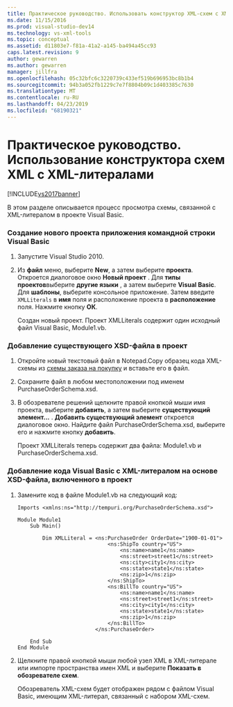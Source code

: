 ```yaml
---
title: Практическое руководство. Использовать конструктор XML-схем с XML-литералами | Документация Майкрософт
ms.date: 11/15/2016
ms.prod: visual-studio-dev14
ms.technology: vs-xml-tools
ms.topic: conceptual
ms.assetid: d11803e7-f81a-41a2-a145-ba494a45cc93
caps.latest.revision: 9
author: gewarren
ms.author: gewarren
manager: jillfra
ms.openlocfilehash: 05c32bfc6c3220739c433ef519b696953bc8b1b4
ms.sourcegitcommit: 94b3a052fb1229c7e7f8804b09c1d403385c7630
ms.translationtype: MT
ms.contentlocale: ru-RU
ms.lasthandoff: 04/23/2019
ms.locfileid: "68190321"
---
```

# <a name="how-to-use-the-xml-schema-designer-with-xml-literals"></a>Практическое руководство. Использование конструктора схем XML с XML-литералами
[!INCLUDE[vs2017banner](../includes/vs2017banner.md)]

В этом разделе описывается процесс просмотра схемы, связанной с XML-литералом в проекте Visual Basic.  
  
### <a name="to-create-a-new-visual-basic-console-application-project"></a>Создание нового проекта приложения командной строки Visual Basic  
  
1. Запустите Visual Studio 2010.  
  
2. Из **файл** меню, выберите **New**, а затем выберите **проекта**. Откроется диалоговое окно **Новый проект** . Для **типы проектов**выберите **другие языки** , а затем выберите **Visual Basic**. Для **шаблоны**, выберите консольное приложение. Затем введите `XMLLiterals` в **имя** поля и расположение проекта в **расположение** поля. Нажмите кнопку **ОК**.  
  
     Создан новый проект. Проект XMLLiterals содержит один исходный файл Visual Basic, Module1.vb.  
  
### <a name="to-add-an-existing-xsd-file-to-the-project"></a>Добавление существующего XSD-файла в проект  
  
1. Откройте новый текстовый файл в Notepad.Copy образец кода XML-схемы из [схемы заказа на покупку](../xml-tools/sample-xsd-file-simple-schema.md) и вставьте его в файл.  
  
2. Сохраните файл в любом местоположении под именем PurchaseOrderSchema.xsd.  
  
3. В обозревателе решений щелкните правой кнопкой мыши имя проекта, выберите **добавить**, а затем выберите **существующий элемент...** . **Добавить существующий элемент** откроется диалоговое окно. Найдите файл PurchaseOrderSchema.xsd, выберите его и нажмите кнопку **добавить**.  
  
     Проект XMLLiterals теперь содержит два файла: Module1.vb и PurchaseOrderSchema.xsd.  
  
### <a name="to-add-visual-basic-code-with-an-xml-literal-based-on-the-xsd-file-included-in-the-project"></a>Добавление кода Visual Basic с XML-литералом на основе XSD-файла, включенного в проект  
  
1. Замените код в файле Module1.vb на следующий код:  
  
    ```  
    Imports <xmlns:ns="http://tempuri.org/PurchaseOrderSchema.xsd">  
  
    Module Module1  
        Sub Main()  
  
            Dim XMLLiteral = <ns:PurchaseOrder OrderDate="1900-01-01">  
                                 <ns:ShipTo country="US">  
                                     <ns:name>name1</ns:name>  
                                     <ns:street>street1</ns:street>  
                                     <ns:city>city1</ns:city>  
                                     <ns:state>state1</ns:state>  
                                     <ns:zip>1</ns:zip>  
                                 </ns:ShipTo>  
                                 <ns:BillTo country="US">  
                                     <ns:name>name1</ns:name>  
                                     <ns:street>street1</ns:street>  
                                     <ns:city>city1</ns:city>  
                                     <ns:state>state1</ns:state>  
                                     <ns:zip>1</ns:zip>  
                                 </ns:BillTo>  
                             </ns:PurchaseOrder>  
  
        End Sub  
    End Module  
    ```  
  
2. Щелкните правой кнопкой мыши любой узел XML в XML-литерале или импорте пространства имен XML и выберите **Показать в обозревателе схем**.  
  
     Обозреватель XML-схем будет отображен рядом с файлом Visual Basic, имеющим XML-литерал, связанный с набором XML-схем.
